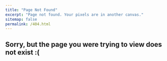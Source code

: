 ```yaml
---
title: "Page Not Found"
excerpt: "Page not found. Your pixels are in another canvas."
sitemap: false
permalink: /404.html
---
```


<h2>Sorry, but the page you were trying to view does not exist :( </h2>

